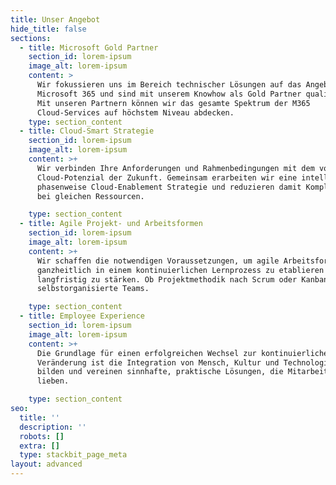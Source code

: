 ```yaml
---
title: Unser Angebot
hide_title: false
sections:
  - title: Microsoft Gold Partner
    section_id: lorem-ipsum
    image_alt: lorem-ipsum
    content: >
      Wir fokussieren uns im Bereich technischer Lösungen auf das Angebot von
      Microsoft 365 und sind mit unserem Knowhow als Gold Partner qualifiziert.
      Mit unseren Partnern können wir das gesamte Spektrum der M365
      Cloud-Services auf höchstem Niveau abdecken. 
    type: section_content
  - title: Cloud-Smart Strategie
    section_id: lorem-ipsum
    image_alt: lorem-ipsum
    content: >+
      Wir verbinden Ihre Anforderungen und Rahmenbedingungen mit dem vollen
      Cloud-Potenzial der Zukunft. Gemeinsam erarbeiten wir eine intelligente,
      phasenweise Cloud-Enablement Strategie und reduzieren damit Komplexität
      bei gleichen Ressourcen.

    type: section_content
  - title: Agile Projekt- und Arbeitsformen
    section_id: lorem-ipsum
    image_alt: lorem-ipsum
    content: >+
      Wir schaffen die notwendigen Voraussetzungen, um agile Arbeitsformen
      ganzheitlich in einem kontinuierlichen Lernprozess zu etablieren und
      langfristig zu stärken. Ob Projektmethodik nach Scrum oder Kanban, oder
      selbstorganisierte Teams.

    type: section_content
  - title: Employee Experience
    section_id: lorem-ipsum
    image_alt: lorem-ipsum
    content: >+
      Die Grundlage für einen erfolgreichen Wechsel zur kontinuierlichen
      Veränderung ist die Integration von Mensch, Kultur und Technologie. Wir
      bilden und vereinen sinnhafte, praktische Lösungen, die Mitarbeitende
      lieben.

    type: section_content
seo:
  title: ''
  description: ''
  robots: []
  extra: []
  type: stackbit_page_meta
layout: advanced
---
```

